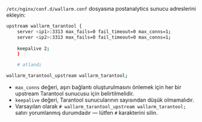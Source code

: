 `/etc/nginx/conf.d/wallarm.conf` dosyasına postanalytics sunucu adreslerini ekleyin:

```bash
upstream wallarm_tarantool {
    server <ip1>:3313 max_fails=0 fail_timeout=0 max_conns=1;
    server <ip2>:3313 max_fails=0 fail_timeout=0 max_conns=1;
    
    keepalive 2;
    }

    # atlandı

wallarm_tarantool_upstream wallarm_tarantool;
```

- `max_conns` değeri, aşırı bağlantı oluşturulmasını önlemek için her bir upstream Tarantool sunucusu için belirtilmelidir.
- `keepalive` değeri, Tarantool sunucularının sayısından düşük olmamalıdır.
- Varsayılan olarak `# wallarm_tarantool_upstream wallarm_tarantool;` satırı yorumlanmış durumdadır — lütfen `#` karakterini silin.